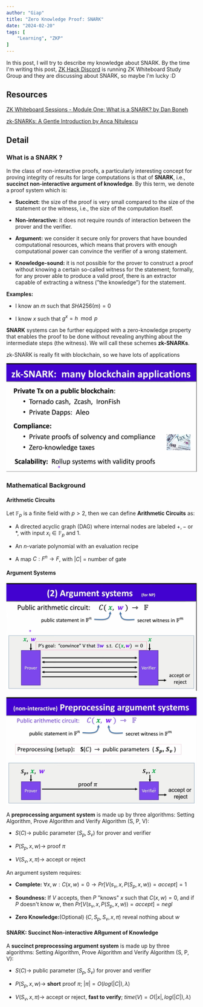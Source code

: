 ```yaml
---
author: "Giap"
title: "Zero Knowledge Proof: SNARK"
date: "2024-02-20"
tags: [
    "Learning", "ZKP"
]
---
```


In this post, I will try to describe my knowledge about SNARK. By the time I'm writing this post, [ZK Hack Discord](https://zkhack.dev/) is running ZK Whiteboard Study Group and they are discussing about SNARK, so maybe I'm lucky :D 

## Resources

[ZK Whiteboard Sessions - Module One: What is a SNARK? by Dan Boneh](https://www.youtube.com/watch?v=h-94UhJLeck)

[zk-SNARKs: A Gentle Introduction by Anca Nitulescu](https://www.di.ens.fr/~nitulesc/files/Survey-SNARKs.pdf)

## Detail

### What is a SNARK ?

In the class of non-interactive proofs, a particularly interesting concept for proving integrity of results for
large computations is that of __SNARK__, i.e., __succinct non-interactive argument of knowledge__. By this term, we
denote a proof system which is:

- __Succinct:__ the size of the proof is very small compared to the size of the statement or the witness, i.e., the
size of the computation itself.

- __Non-interactive:__ it does not require rounds of interaction between the prover and the verifier.

- __Argument:__ we consider it secure only for provers that have bounded computational resources, which
means that provers with enough computational power can convince the verifier of a wrong statement.

- __Knowledge-sound:__ it is not possible for the prover to construct a proof without knowing a certain so-called
witness for the statement; formally, for any prover able to produce a valid proof, there is an extractor
capable of extracting a witness (”the knowledge”) for the statement.

__Examples:__

- I know an $m$ such that $SHA256(m) = 0$

- I know $x$ such that $g^x = h \mod p$

__SNARK__ systems can be further equipped with a zero-knowledge property that enables the proof to be
done without revealing anything about the intermediate steps (the witness). We will call these schemes
__zk-SNARKs__.

zk-SNARK is really fit with blockchain, so we have lots of applications

![Image alt](static\images\zkp2_1.png)

### Mathematical Background

#### Arithmetic Circuits

Let $\mathbb{F}_p$ is a finite field with $p > 2$, then we can define __Arithmetic Circuits__ as: 

- A directed acyclic graph (DAG) where internal nodes are labeled $+, -$ or $*$, with input $x_i \in \mathbb{F}_p$ and $1$. 

- An $n$-variate polynomial with an evaluation recipe

- A map $C: F^n \to F$, with $|C|$ = number of gate

#### Argument Systems

![Image alt](static\images\zkp2_2.png)

![Image alt](static\images\zkp2_3.png)

A __preprocessing argument system__ is made up by three algorithms: Setting Algorithm, Prove Algorithm and Verify Algorithm (S, P, V):

- $S(C) \to$ public parameter $(S_p, S_v)$ for prover and verifier

- $P(S_p, x, w) \to$ proof $\pi$

- $V(S_v, x, \pi) \to$ accept or reject

An argument system requires:

- __Complete:__ $\forall x, w: C(x, w) = 0 \to Pr[V(s_v, x, P(S_p, x, w)) = accept] = 1$

- __Soundness:__ If $V$ accepts, then $P$ "knows" $x$ such that $C(x, w) = 0$, and if $P$ doesn't know $w$, then $Pr[V(s_v, x, P(S_p, x, w)) = accept] = negl$

- __Zero Knowledge:__(Optional) $(C, S_p, S_v, x, \pi)$ reveal nothing about $w$

#### SNARK: Succinct Non-interactive ARgument of Knowledge

A __succinct preprocessing argument system__ is made up by three algorithms: Setting Algorithm, Prove Algorithm and Verify Algorithm (S, P, V):

- $S(C) \to$ public parameter $(S_p, S_v)$ for prover and verifier

- $P(S_p, x, w) \to$ __short__ proof $\pi$; $|\pi| = O(log(|C|), \lambda)$

- $V(S_v, x, \pi) \to$ accept or reject, __fast to verify__; $time(V) = O(|x|, log(|C|), \lambda)$